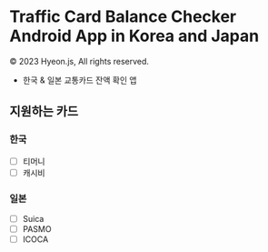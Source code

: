 # Traffic Card Balance Checker Android App in Korea and Japan
© 2023 Hyeon.js, All rights reserved.

- 한국 & 일본 교통카드 잔액 확인 앱

## 지원하는 카드
### 한국
 - [ ] 티머니
 - [ ] 캐시비
### 일본
 - [ ] Suica
 - [ ] PASMO
 - [ ] ICOCA
